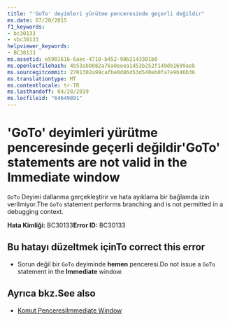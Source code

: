 ```yaml
---
title: "'GoTo' deyimleri yürütme penceresinde geçerli değildir"
ms.date: 07/20/2015
f1_keywords:
- bc30133
- vbc30133
helpviewer_keywords:
- BC30133
ms.assetid: e5901616-6aec-4718-b452-90b2143301b0
ms.openlocfilehash: 4b53abb082a76a0eeea1d53b252f149db1699aeb
ms.sourcegitcommit: 2701302a99cafbe0d86d53d540eb0fa7e9b46b36
ms.translationtype: MT
ms.contentlocale: tr-TR
ms.lasthandoff: 04/28/2019
ms.locfileid: "64649891"
---
```

# <a name="goto-statements-are-not-valid-in-the-immediate-window"></a><span data-ttu-id="65e1d-102">'GoTo' deyimleri yürütme penceresinde geçerli değildir</span><span class="sxs-lookup"><span data-stu-id="65e1d-102">'GoTo' statements are not valid in the Immediate window</span></span>
<span data-ttu-id="65e1d-103">`GoTo` Deyimi dallanma gerçekleştirir ve hata ayıklama bir bağlamda izin verilmiyor.</span><span class="sxs-lookup"><span data-stu-id="65e1d-103">The `GoTo` statement performs branching and is not permitted in a debugging context.</span></span>  
  
 <span data-ttu-id="65e1d-104">**Hata Kimliği:** BC30133</span><span class="sxs-lookup"><span data-stu-id="65e1d-104">**Error ID:** BC30133</span></span>  
  
## <a name="to-correct-this-error"></a><span data-ttu-id="65e1d-105">Bu hatayı düzeltmek için</span><span class="sxs-lookup"><span data-stu-id="65e1d-105">To correct this error</span></span>  
  
- <span data-ttu-id="65e1d-106">Sorun değil bir `GoTo` deyiminde **hemen** penceresi.</span><span class="sxs-lookup"><span data-stu-id="65e1d-106">Do not issue a `GoTo` statement in the **Immediate** window.</span></span>  
  
## <a name="see-also"></a><span data-ttu-id="65e1d-107">Ayrıca bkz.</span><span class="sxs-lookup"><span data-stu-id="65e1d-107">See also</span></span>

- [<span data-ttu-id="65e1d-108">Komut Penceresi</span><span class="sxs-lookup"><span data-stu-id="65e1d-108">Immediate Window</span></span>](/visualstudio/ide/reference/immediate-window)
